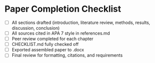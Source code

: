 # Paper Completion Checklist

- [ ] All sections drafted (introduction, literature review, methods, results, discussion, conclusion)
- [ ] All sources cited in APA 7 style in references.md
- [ ] Peer review completed for each chapter
- [ ] CHECKLIST.md fully checked off
- [ ] Exported assembled paper to .docx
- [ ] Final review for formatting, citations, and requirements

<!-- Add or update checklist items as needed for your workflow. -->
